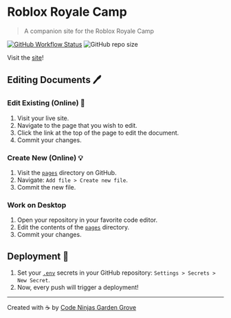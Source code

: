 # Roblox Royale Camp
> A companion site for the Roblox Royale Camp

[![GitHub Workflow Status](https://img.shields.io/github/workflow/status/codeninjasgg/roblox-royale-camp/Deploy)](https://github.com/codeninjasgg/roblox-royale-camp/actions?query=workflow%3ADeploy)
![GitHub repo size](https://img.shields.io/github/repo-size/codeninjasgg/roblox-royale-camp)

Visit the [site](https://codeninjasgg.github.io/roblox-royale-camp/)!

## Editing Documents 🖊

### Edit Existing (Online) 📝
1. Visit your live site.
1. Navigate to the page that you wish to edit.
1. Click the link at the top of the page to edit the document.
1. Commit your changes.

### Create New (Online) 💡
1. Visit the [`pages`](pages) directory on GitHub.
1. Navigate: `Add file > Create new file`.
1. Commit the new file.

### Work on Desktop
1. Open your repository in your favorite code editor.
1. Edit the contents of the [`pages`](pages) directory.
1. Commit your changes.

## Deployment 🚀
1. Set your [`.env`](.env.sample) secrets in your GitHub repository: `Settings > Secrets > New Secret`.
1. Now, every push will trigger a deployment!

---

Created with ☕ by [Code Ninjas Garden Grove][creator_site]

[creator_site]: #